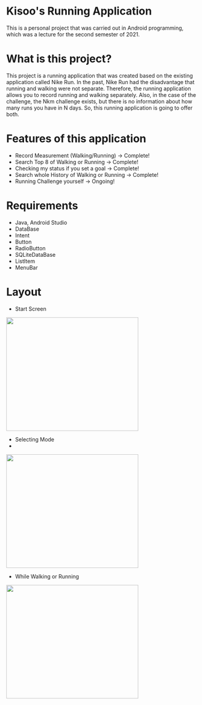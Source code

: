 # Kisoo's Running Application 
This is a personal project that was carried out in Android programming, which was a lecture for the second semester of 2021.
# What is this project?
This project is a running application that was created based on the existing application called Nike Run. 
In the past, Nike Run had the disadvantage that running and walking were not separate. 
Therefore, the running application allows you to record running and walking separately. 
Also, in the case of the challenge, the Nkm challenge exists, but there is no information about how many runs you have in N days. 
So, this running application is going to offer both.
# Features of this application
* Record Measurement (Walking/Running) -> Complete!
* Search Top 8 of Walking or Running -> Complete!
* Checking my status if you set a goal -> Complete!
* Search whole History of Walking or Running -> Complete!
* Running Challenge yourself -> Ongoing!
# Requirements
+ Java, Android Studio
+ DataBase
+ Intent
+ Button
+ RadioButton
+ SQLiteDataBase
+ ListItem
+ MenuBar

# Layout
+ Start Screen

<img src = "https://user-images.githubusercontent.com/84063359/176101343-4c5daf7d-f079-4deb-ae57-9a16137f883c.png" width = "350" height = "300"> 

+ Selecting Mode
+
<img src = "https://user-images.githubusercontent.com/84063359/176101715-dd8b3dd3-7d9c-48ff-83e3-50a3ce4ff807.png" width = "350" height = "300">

+ While Walking or Running
<img src = "https://user-images.githubusercontent.com/84063359/176102037-dd92d61b-1d40-4115-bf92-d222cf160cfa.png" width = "350" height = "300">


